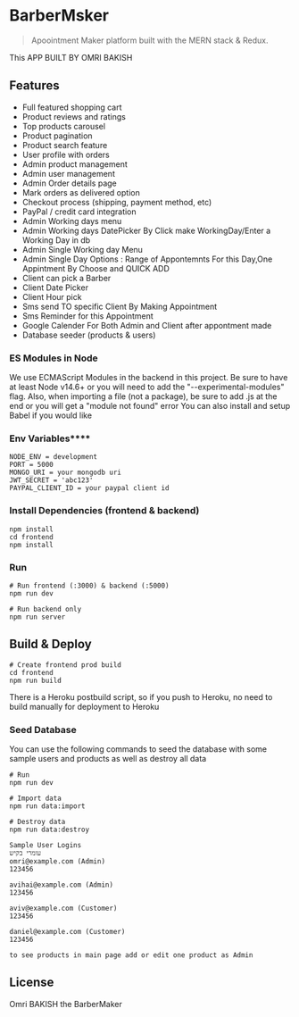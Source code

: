 # BarberMsker

> Apoointment Maker platform built with the MERN stack & Redux.

This APP BUILT BY OMRI BAKISH


## Features

- Full featured shopping cart
- Product reviews and ratings
- Top products carousel
- Product pagination
- Product search feature
- User profile with orders
- Admin product management
- Admin user management
- Admin Order details page
- Mark orders as delivered option
- Checkout process (shipping, payment method, etc)
- PayPal / credit card integration
- Admin Working days menu
- Admin Working days DatePicker By Click make WorkingDay/Enter a Working Day in db
- Admin Single Working day Menu
- Admin Single Day Options : Range of Appontemnts For this Day,One Appintment By Choose and QUICK ADD 
- Client can pick a Barber
- Client Date Picker 
- Client Hour pick
- Sms send TO specific Client By Making Appointment
- Sms Reminder for this Appointment
- Google Calender For Both Admin and Client after appontment made
- Database seeder (products & users)
  


### ES Modules in Node
We use ECMAScript Modules in the backend in this project. Be sure to have at least Node v14.6+ or you will need to add the "--experimental-modules" flag.
Also, when importing a file (not a package), be sure to add .js at the end or you will get a "module not found" error
You can also install and setup Babel if you would like
### Env Variables****
```
NODE_ENV = development
PORT = 5000
MONGO_URI = your mongodb uri
JWT_SECRET = 'abc123'
PAYPAL_CLIENT_ID = your paypal client id
```

### Install Dependencies (frontend & backend)

```
npm install
cd frontend
npm install
```

### Run

```
# Run frontend (:3000) & backend (:5000)
npm run dev

# Run backend only
npm run server
```

## Build & Deploy

```
# Create frontend prod build
cd frontend
npm run build
```

There is a Heroku postbuild script, so if you push to Heroku, no need to build manually for deployment to Heroku

### Seed Database

You can use the following commands to seed the database with some sample users and products as well as destroy all data

```
# Run
npm run dev

# Import data
npm run data:import 

# Destroy data
npm run data:destroy
```

```
Sample User Logins
עומרי בקיש
omri@example.com (Admin)
123456

avihai@example.com (Admin)
123456

aviv@example.com (Customer)
123456

daniel@example.com (Customer)
123456

to see products in main page add or edit one product as Admin
``` 

## License
Omri BAKISH the BarberMaker
